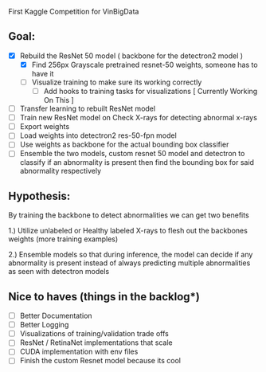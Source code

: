 First Kaggle Competition for VinBigData

Goal:
- 

- [x] Rebuild the ResNet 50 model ( backbone for the detectron2 model )
    - [x] Find 256px Grayscale pretrained resnet-50 weights, someone has to have it
    - [ ] Visualize training to make sure its working correctly 
      - [ ] Add hooks to training tasks for visualizations [ Currently Working On This ]
- [ ] Transfer learning to rebuilt ResNet model
- [ ] Train new ResNet model on Check X-rays for detecting abnormal x-rays
- [ ] Export weights
- [ ] Load weights into detectron2 res-50-fpn model
- [ ] Use weights as backbone for the actual bounding box classifier
- [ ] Ensemble the two models, custom resnet 50 model and detectron to classify if an abnormality is present then find the bounding box for said abnormality respectively

Hypothesis:
- 

By training the backbone to detect abnormalities we can get two benefits

1.) Utilize unlabeled or Healthy labeled X-rays to flesh out the backbones weights (more training examples)

2.) Ensemble models so that during inference, the model can decide if any abnormality is present instead of always predicting multiple abnormalities as seen with detectron models


Nice to haves (things in the backlog*)
- 

- [ ] Better Documentation 
- [ ] Better Logging
- [ ] Visualizations of training/validation trade offs
- [ ] ResNet / RetinaNet implementations that scale
- [ ] CUDA implementation with env files
- [ ] Finish the custom Resnet model because its cool
